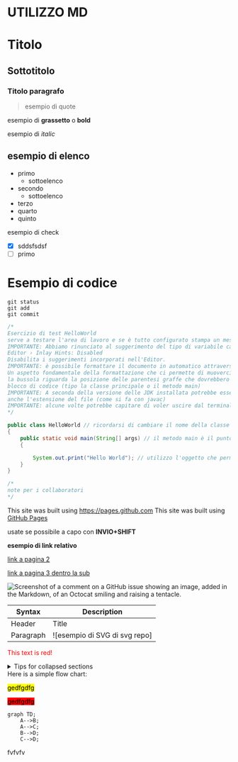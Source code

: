 # UTILIZZO MD


# Titolo
## Sottotitolo
### Titolo paragrafo


> esempio di quote

esempio di __grassetto__ o **bold**

esempio di _italic_

esempio di elenco
---
- primo
    - sottoelenco
- secondo
    - sottoelenco
- terzo
- quarto
- quinto

esempio di check
- [x] sddsfsdsf
- [ ] primo

# Esempio di codice
```
git status
git add
git commit
```
```java
/*
Esercizio di test HelloWorld
serve a testare l'area di lavoro e se è tutto configurato stampa un messaggio di benvenuto
IMPORTANTE: Abbiamo rinunciato al suggerimento del tipo di variabile cambiando queste impostazioni:
Editor › Inlay Hints: Disabled
Disabilita i suggerimenti incorporati nell'Editor.
IMPORTANTE: è possibile formattare il documento in automatico attraverso tasto destro > Formatta documento
Un aspetto fondamentale della formattazione che ci permette di muoverci all'interno del codice senza perdere
la bussola riguarda la posizione delle parentesi graffe che dovrebbero essere allineate verticalmente quando riguardano uno stesso
blocco di codice (tipo la classe principale o il metodo main)
IMPORTANTE: A seconda della versione delle JDK installata potrebbe essere necessario specificare con il comando java (esegue il file)
anche l'estensione del file (come si fa con javac)
IMPORTANTE: alcune volte potrebbe capitare di voler uscire dal terminale ed è possibile farlo attraverso CONTROL+C
*/

public class HelloWorld // ricordarsi di cambiare il nome della classe
{
    public static void main(String[] args) // il metodo main è il punto di partenza dell'esecuzione del programma
    {

        System.out.print("Hello World"); // utilizzo l'oggetto che permette di stampare una scritta a video
    }
}

/*
note per i collaboratori
*/
```

This site was built using https://pages.github.com
This site was built using [GitHub Pages](https://pages.github.com/)

usate se possibile a capo con __INVIO+SHIFT__

**esempio di link relativo**

[link a pagina 2](02_link.md)

[link a pagina 3 dentro la sub](/Esercitazioni/02_md/subfolder/03_link.md)

![Screenshot of a comment on a GitHub issue showing an image, added in the Markdown, of an Octocat smiling and raising a tentacle.](/Immagini/photo-svgrepo-com.svg)

<!-- This content will not appear in the rendered Markdown -->

| Syntax | Description |
| ----------- | ----------- |
| Header | Title |
| Paragraph | ![esempio di SVG di svg repo]|



<font color="red">This text is red!</font>

<details>

<summary>Tips for collapsed sections</summary>

### You can add a header

You can add text within a collapsed section. 

You can add an image or a code block, too.

```ruby
   puts "Hello World"
```

</details>
Here is a simple flow chart:

<mark>gedfgdfg</mark>

<mark style=" background:red">gedfgdfg</mark>

```mermaid
graph TD;
    A-->B;
    A-->C;
    B-->D;
    C-->D;
```
fvfvfv

